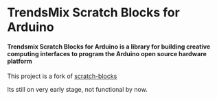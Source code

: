 # TrendsMix Scratch Blocks for Arduino
#### Trendsmix Scratch Blocks for Arduino is a library for building creative computing interfaces to program the Arduino open source hardware platform

This project is a fork of [scratch-blocks](https://github.com/LLK/scratch-blocks)

Its still on very early stage, not functional by now.
